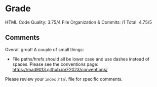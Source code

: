 # Grade

HTML Code Quality: 3.75/4
File Organization & Commits: /1
Total: 4.75/5

## Comments
Overall great! A couple of small things:
- File paths/hrefs should all be lower case and use dashes instead of spaces. Please see the conventions page: https://mad9013.github.io/F2023/conventions/

Please review your `index.html` file for specific comments.
